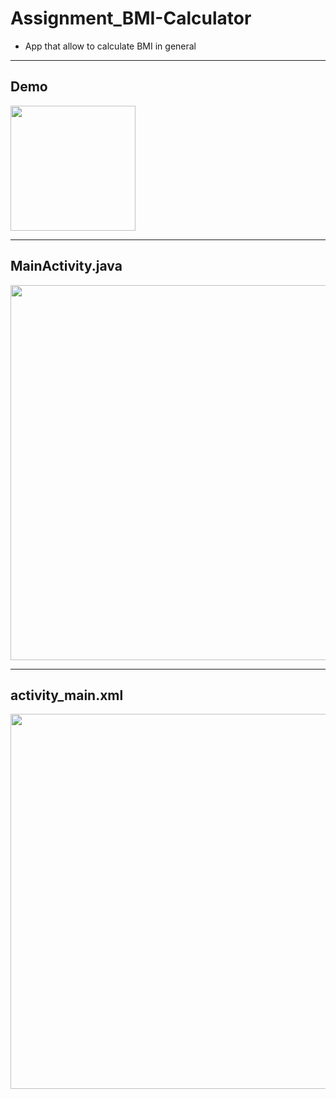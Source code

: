 # Assignment_BMI-Calculator
- App that allow to calculate BMI in general

 ---
 ## Demo
 
 <img src="https://user-images.githubusercontent.com/59039044/134300881-d5e3a362-d32a-470f-8c89-9b907e68d760.gif" width="200">

 ---
 
## MainActivity.java
<img src="https://github.com/Travel-MY/Assignment_BMI-Calculator/blob/feature/reamde-format/ReadMe-Assets/MainActivity_java.png" width="600">

 ---
 
## activity_main.xml
<img src="https://github.com/Travel-MY/Assignment_BMI-Calculator/blob/feature/reamde-format/ReadMe-Assets/Acitivity_main_xml.png" width="600">



